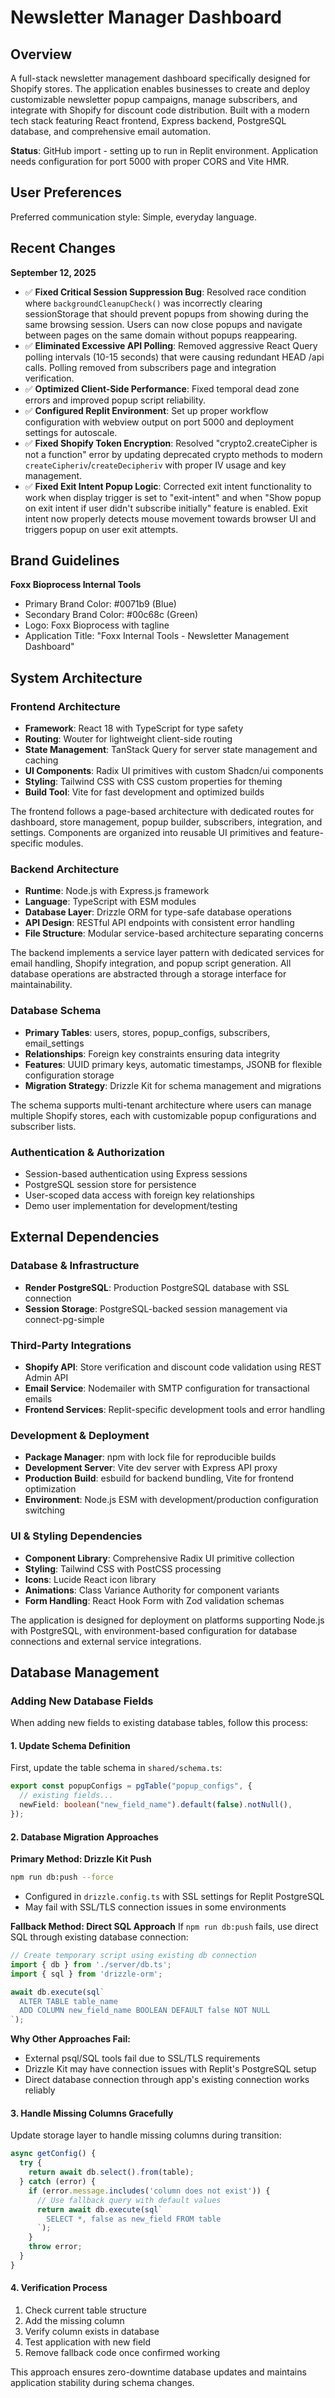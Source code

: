 # Newsletter Manager Dashboard

## Overview

A full-stack newsletter management dashboard specifically designed for Shopify stores. The application enables businesses to create and deploy customizable newsletter popup campaigns, manage subscribers, and integrate with Shopify for discount code distribution. Built with a modern tech stack featuring React frontend, Express backend, PostgreSQL database, and comprehensive email automation.

**Status**: GitHub import - setting up to run in Replit environment. Application needs configuration for port 5000 with proper CORS and Vite HMR.

## User Preferences

Preferred communication style: Simple, everyday language.

## Recent Changes

**September 12, 2025**
- ✅ **Fixed Critical Session Suppression Bug**: Resolved race condition where `backgroundCleanupCheck()` was incorrectly clearing sessionStorage that should prevent popups from showing during the same browsing session. Users can now close popups and navigate between pages on the same domain without popups reappearing.
- ✅ **Eliminated Excessive API Polling**: Removed aggressive React Query polling intervals (10-15 seconds) that were causing redundant HEAD /api calls. Polling removed from subscribers page and integration verification.
- ✅ **Optimized Client-Side Performance**: Fixed temporal dead zone errors and improved popup script reliability.
- ✅ **Configured Replit Environment**: Set up proper workflow configuration with webview output on port 5000 and deployment settings for autoscale.
- ✅ **Fixed Shopify Token Encryption**: Resolved "crypto2.createCipher is not a function" error by updating deprecated crypto methods to modern `createCipheriv`/`createDecipheriv` with proper IV usage and key management.
- ✅ **Fixed Exit Intent Popup Logic**: Corrected exit intent functionality to work when display trigger is set to "exit-intent" and when "Show popup on exit intent if user didn't subscribe initially" feature is enabled. Exit intent now properly detects mouse movement towards browser UI and triggers popup on user exit attempts.

## Brand Guidelines

**Foxx Bioprocess Internal Tools**
- Primary Brand Color: #0071b9 (Blue)
- Secondary Brand Color: #00c68c (Green)
- Logo: Foxx Bioprocess with tagline
- Application Title: "Foxx Internal Tools - Newsletter Management Dashboard"

## System Architecture

### Frontend Architecture
- **Framework**: React 18 with TypeScript for type safety
- **Routing**: Wouter for lightweight client-side routing
- **State Management**: TanStack Query for server state management and caching
- **UI Components**: Radix UI primitives with custom Shadcn/ui components
- **Styling**: Tailwind CSS with CSS custom properties for theming
- **Build Tool**: Vite for fast development and optimized builds

The frontend follows a page-based architecture with dedicated routes for dashboard, store management, popup builder, subscribers, integration, and settings. Components are organized into reusable UI primitives and feature-specific modules.

### Backend Architecture
- **Runtime**: Node.js with Express.js framework
- **Language**: TypeScript with ESM modules
- **Database Layer**: Drizzle ORM for type-safe database operations
- **API Design**: RESTful API endpoints with consistent error handling
- **File Structure**: Modular service-based architecture separating concerns

The backend implements a service layer pattern with dedicated services for email handling, Shopify integration, and popup script generation. All database operations are abstracted through a storage interface for maintainability.

### Database Schema
- **Primary Tables**: users, stores, popup_configs, subscribers, email_settings
- **Relationships**: Foreign key constraints ensuring data integrity
- **Features**: UUID primary keys, automatic timestamps, JSONB for flexible configuration storage
- **Migration Strategy**: Drizzle Kit for schema management and migrations

The schema supports multi-tenant architecture where users can manage multiple Shopify stores, each with customizable popup configurations and subscriber lists.

### Authentication & Authorization
- Session-based authentication using Express sessions
- PostgreSQL session store for persistence
- User-scoped data access with foreign key relationships
- Demo user implementation for development/testing

## External Dependencies

### Database & Infrastructure
- **Render PostgreSQL**: Production PostgreSQL database with SSL connection
- **Session Storage**: PostgreSQL-backed session management via connect-pg-simple

### Third-Party Integrations
- **Shopify API**: Store verification and discount code validation using REST Admin API
- **Email Service**: Nodemailer with SMTP configuration for transactional emails
- **Frontend Services**: Replit-specific development tools and error handling

### Development & Deployment
- **Package Manager**: npm with lock file for reproducible builds
- **Development Server**: Vite dev server with Express API proxy
- **Production Build**: esbuild for backend bundling, Vite for frontend optimization
- **Environment**: Node.js ESM with development/production configuration switching

### UI & Styling Dependencies
- **Component Library**: Comprehensive Radix UI primitive collection
- **Styling**: Tailwind CSS with PostCSS processing
- **Icons**: Lucide React icon library
- **Animations**: Class Variance Authority for component variants
- **Form Handling**: React Hook Form with Zod validation schemas

The application is designed for deployment on platforms supporting Node.js with PostgreSQL, with environment-based configuration for database connections and external service integrations.

## Database Management

### Adding New Database Fields

When adding new fields to existing database tables, follow this process:

#### 1. Update Schema Definition
First, update the table schema in `shared/schema.ts`:
```typescript
export const popupConfigs = pgTable("popup_configs", {
  // existing fields...
  newField: boolean("new_field_name").default(false).notNull(),
});
```

#### 2. Database Migration Approaches

**Primary Method: Drizzle Kit Push**
```bash
npm run db:push --force
```
- Configured in `drizzle.config.ts` with SSL settings for Replit PostgreSQL
- May fail with SSL/TLS connection issues in some environments

**Fallback Method: Direct SQL Approach**
If `npm run db:push` fails, use direct SQL through existing database connection:

```javascript
// Create temporary script using existing db connection
import { db } from './server/db.ts';
import { sql } from 'drizzle-orm';

await db.execute(sql`
  ALTER TABLE table_name 
  ADD COLUMN new_field_name BOOLEAN DEFAULT false NOT NULL
`);
```

**Why Other Approaches Fail:**
- External psql/SQL tools fail due to SSL/TLS requirements
- Drizzle Kit may have connection issues with Replit's PostgreSQL setup
- Direct database connection through app's existing connection works reliably

#### 3. Handle Missing Columns Gracefully

Update storage layer to handle missing columns during transition:
```typescript
async getConfig() {
  try {
    return await db.select().from(table);
  } catch (error) {
    if (error.message.includes('column does not exist')) {
      // Use fallback query with default values
      return await db.execute(sql`
        SELECT *, false as new_field FROM table
      `);
    }
    throw error;
  }
}
```

#### 4. Verification Process
1. Check current table structure
2. Add the missing column  
3. Verify column exists in database
4. Test application with new field
5. Remove fallback code once confirmed working

This approach ensures zero-downtime database updates and maintains application stability during schema changes.